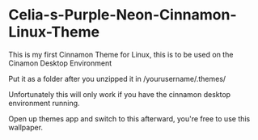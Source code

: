 # Celia-s-Purple-Neon-Cinnamon-Linux-Theme


This is my first Cinnamon Theme for Linux,  this is to be used on the Cinamon Desktop Environment

Put it as a folder after you unzipped it in  /yourusername/.themes/

Unfortunately this will only work if you have the cinnamon desktop environment running.

Open up  themes app and switch to this afterward, you're free to use this wallpaper.
